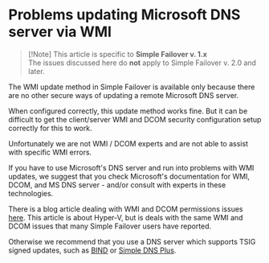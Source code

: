 ﻿---
category: 4
frontpage: false
comments: true
created-utc: 2019-01-01
modified-utc: 2019-01-01
---
# Problems updating Microsoft DNS server via WMI

> [!Note] This article is specific to **Simple Failover v. 1.x**  
> The issues discussed here do **not** apply to Simple Failover v. 2.0 and later.

The WMI update method in Simple Failover is available only because there are no other secure ways of updating a remote Microsoft DNS server.  

When configured correctly, this update method works fine. But it can be difficult to get the client/server WMI and DCOM security configuration setup correctly for this to work.  

Unfortunately we are not WMI / DCOM experts and are not able to assist with specific WMI errors.

If you have to use Microsoft's DNS server and run into problems with WMI updates, we suggest that you check Microsoft's documentation for WMI, DCOM, and MS DNS server - and/or consult with experts in these technologies.

There is a blog article dealing with WMI and DCOM permissions issues [here](http://blogs.technet.com/jhoward/archive/2008/03/28/part-1-hyper-v-remote-management-you-do-not-have-the-requested-permission-to-complete-this-task-contact-the-administrator-of-the-authorization-policy-for-the-computer-computername.aspx).
This article is about Hyper-V, but is deals with the same WMI and DCOM issues that many Simple Failover users have reported.

Otherwise we recommend that you use a DNS server which supports TSIG signed updates, such as [BIND](https://www.isc.org) or [Simple DNS Plus](https://simpledns.com).
